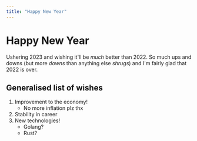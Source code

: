 ```yaml
---
title: "Happy New Year"
---
```


# Happy New Year

Ushering 2023 and wishing it'll be _much_ better than 2022. So much ups and downs (but more _downs_ than anything else _shrugs_) and I'm fairly glad that 2022 is over.

## Generalised list of wishes

1. Improvement to the economy!
   - No more inflation plz thx
2. Stability in career
3. New technologies!
   - Golang?
   - Rust?
